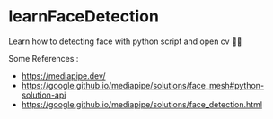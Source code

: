 # learnFaceDetection
Learn how to detecting face with python script and open cv 🙎‍♂️

Some References : 
- https://mediapipe.dev/
- https://google.github.io/mediapipe/solutions/face_mesh#python-solution-api
- https://google.github.io/mediapipe/solutions/face_detection.html
